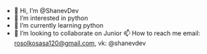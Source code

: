 - 👋 Hi, I’m @ShanevDev
- 👀 I’m interested in  python
- 🌱 I’m currently learning python
- 💞️ I’m looking to collaborate on Junior 
📫 How to reach me email: rosolkosasa120@gmail.com, vk: @shanevdev


<!---
ShanevDev/ShanevDev is a ✨ special ✨ repository because its `README.md` (this file) appears on your GitHub profile.
You can click the Preview link to take a look at your changes.
--->

